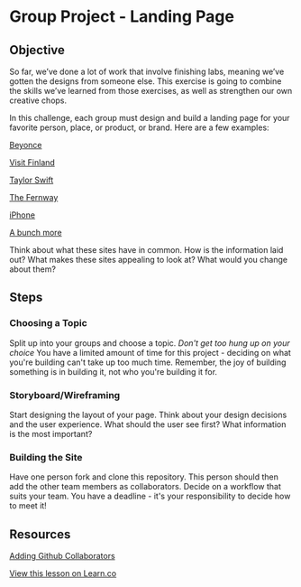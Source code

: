 # Group Project - Landing Page

## Objective

So far, we’ve done a lot of work that involve finishing labs, meaning we’ve gotten the designs from someone else. This exercise is going to combine the skills we’ve learned from those exercises, as well as strengthen our own creative chops.

In this challenge, each group must design and build a landing page for your favorite person, place, or product, or brand. Here are a few examples:

[Beyonce](http://www.beyonce.com/)

[Visit Finland](http://www.visitfinland.com/)

[Taylor Swift](http://taylorswift.com/)

[The Fernway](http://thefernway.com/)

[iPhone](https://www.apple.com/iphone/)

[A bunch more](http://land-book.com/)

Think about what these sites have in common. How is the information laid out? What makes these sites appealing to look at? What would you change about them?

## Steps

### Choosing a Topic

Split up into your groups and choose a topic. *Don't get too hung up on your choice* You have a limited amount of time for this project - deciding on what you're building can't take up too much time. Remember, the joy of building something is in building it, not who you're building it for. 

### Storyboard/Wireframing

Start designing the layout of your page. Think about your design decisions and the user experience. What should the user see first? What information is the most important? 


### Building the Site

Have one person fork and clone this repository. This person should then add the other team members as collaborators. Decide on a workflow that suits your team. You have a deadline - it's your responsibility to decide how to meet it!

## Resources
[Adding Github Collaborators](https://help.github.com/articles/adding-collaborators-to-a-personal-repository/)


<a href='https://learn.co/lessons/hs-landing-page-group-project' data-visibility='hidden'>View this lesson on Learn.co</a>
